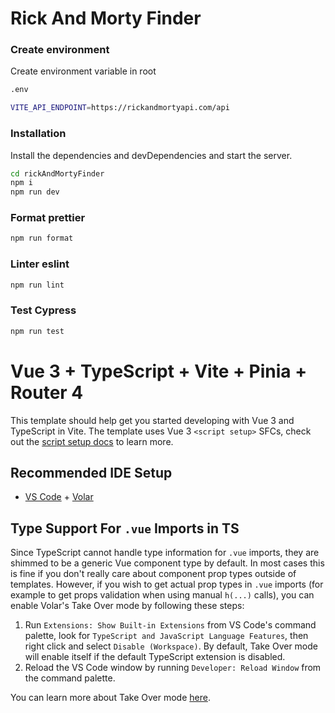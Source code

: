 # Rick And Morty Finder

### Create environment

Create environment variable in root

```sh
.env
```

```sh
VITE_API_ENDPOINT=https://rickandmortyapi.com/api
```

### Installation

Install the dependencies and devDependencies and start the server.

```sh
cd rickAndMortyFinder
npm i
npm run dev
```

### Format prettier

```sh
npm run format
```

### Linter eslint

```sh
npm run lint
```

### Test Cypress

```sh
npm run test
```

# Vue 3 + TypeScript + Vite + Pinia + Router 4

This template should help get you started developing with Vue 3 and TypeScript in Vite. The template uses Vue 3 `<script setup>` SFCs, check out the [script setup docs](https://v3.vuejs.org/api/sfc-script-setup.html#sfc-script-setup) to learn more.

## Recommended IDE Setup

- [VS Code](https://code.visualstudio.com/) + [Volar](https://marketplace.visualstudio.com/items?itemName=Vue.volar)

## Type Support For `.vue` Imports in TS

Since TypeScript cannot handle type information for `.vue` imports, they are shimmed to be a generic Vue component type by default. In most cases this is fine if you don't really care about component prop types outside of templates. However, if you wish to get actual prop types in `.vue` imports (for example to get props validation when using manual `h(...)` calls), you can enable Volar's Take Over mode by following these steps:

1. Run `Extensions: Show Built-in Extensions` from VS Code's command palette, look for `TypeScript and JavaScript Language Features`, then right click and select `Disable (Workspace)`. By default, Take Over mode will enable itself if the default TypeScript extension is disabled.
2. Reload the VS Code window by running `Developer: Reload Window` from the command palette.

You can learn more about Take Over mode [here](https://github.com/johnsoncodehk/volar/discussions/471).
